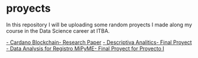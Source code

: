 # proyects
In this repository I will be uploading some random proyects I made along my course in the Data Science career at ITBA.

[- Cardano Blockchain- Research Paper](https://mirror.xyz/0x23466825bEC3A5811169Dc23550704701BFAeFDD/WeiLbOmP8lIyLee7abr_m_BwcuJVkkKXeuoxpP6fpB0)
[- Descriptiva Analitics- Final Proyect](https://docs.google.com/document/d/11pk-wiyrdHJLL7JVuiFbWx-gDnO9AfQb8jDz7B2PoK4/edit?usp=sharing)
[- Data Analysis for Registro MiPyME- Final Proyect for Proyecto I](https://public.tableau.com/app/profile/paula.gonzalez4770/viz/TrabajoFinal-ProyectoI_16690754280890/Dashboard2)
